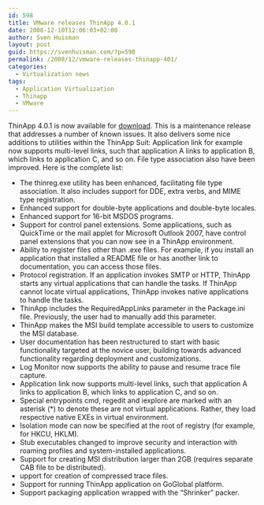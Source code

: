 ```yaml
---
id: 598
title: VMware releases ThinApp 4.0.1
date: 2008-12-10T12:06:03+02:00
author: Sven Huisman
layout: post
guid: https://svenhuisman.com/?p=598
permalink: /2008/12/vmware-releases-thinapp-401/
categories:
  - Virtualization news
tags:
  - Application Virtualization
  - Thinapp
  - VMware
---
```

ThinApp 4.0.1 is now available for <a title="Thinapp 4.0.1" href="http://www.vmware.com/support/thinapp4/doc/releasenotes_thinapp401.html" target="_blank">download</a>. This is a maintenance release that addresses a number of known issues. It also delivers some nice additions to utilities within the ThinApp Suit: Application link for example now supports multi-level links, such that application A links to application B, which links to application C, and so on. File type association also have been improved. Here is the complete list:<!--more-->

  * The thinreg.exe utility has been enhanced, facilitating file type association. It also includes support for DDE, extra verbs, and MIME type registration.
  * Enhanced support for double-byte applications and double-byte locales.
  * Enhanced support for 16-bit MSDOS programs.
  * Support for control panel extensions. Some applications, such as QuickTime or the mail applet for Microsoft Outlook 2007, have control panel extensions that you can now see in a ThinApp environment.
  * Ability to register files other than .exe files. For example, if you install an application that installed a README file or has another link to documentation, you can access those files.
  * Protocol registration. If an application invokes SMTP or HTTP, ThinApp starts any virtual applications that can handle the tasks. If ThinApp cannot locate virtual applications, ThinApp invokes native applications to handle the tasks.
  * ThinApp includes the RequiredAppLinks parameter in the Package.ini file. Previously, the user had to manually add this parameter.
  * ThinApp makes the MSI build template accessible to users to customize the MSI database.
  * User documentation has been restructured to start with basic functionality targeted at the novice user, building towards advanced functionality regarding deployment and customizations.
  * Log Monitor now supports the ability to pause and resume trace file capture.
  * Application link now supports multi-level links, such that application A links to application B, which links to application C, and so on.
  * Special entrypoints cmd, regedit and iexplore are marked with an asterisk (*) to denote these are not virtual applications. Rather, they load respective native EXEs in virtual environment.
  * Isolation mode can now be specified at the root of registry (for example, for HKCU, HKLM).
  * Stub executables changed to improve security and interaction with roaming profiles and system-installed applications.
  * Support for creating MSI distribution larger than 2GB (requires separate CAB file to be distributed).
  * upport for creation of compressed trace files.
  * Support for running ThinApp application on GoGlobal platform.
  * Support packaging application wrapped with the &#8220;Shrinker&#8221; packer.